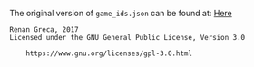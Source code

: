 The original version of `game_ids.json` can be found at:
[Here](https://github.com/RenanGreca/Switch-Screenshots/blob/master/game_ids.json)<br>

    Renan Greca, 2017
    Licensed under the GNU General Public License, Version 3.0

        https://www.gnu.org/licenses/gpl-3.0.html